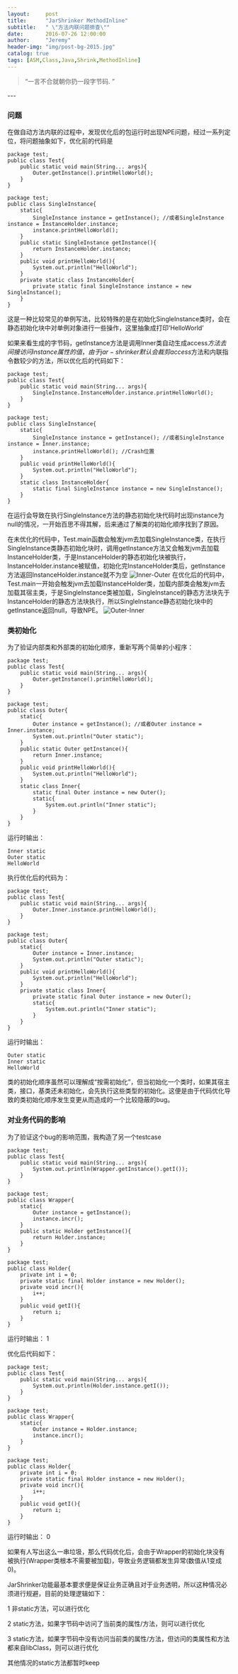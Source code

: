 ```yaml
---
layout:     post
title:      "JarShrinker MethodInline"
subtitle:   " \"方法内联问题排查\""
date:       2016-07-26 12:00:00
author:     "Jeremy"
header-img: "img/post-bg-2015.jpg"
catalog: true
tags: [ASM,Class,Java,Shrink,MethodInline]
---
```


> “一言不合就朝你扔一段字节码. ”

<p id = "build"></p>
---

### 问题

在做自动方法内联的过程中，发现优化后的包运行时出现NPE问题，经过一系列定位，将问题抽象如下，优化前的代码是


```
package test;
public class Test{
	public static void main(String... args){
		Outer.getInstance().printHelloWorld();
	}
}
```
```
package test;
public class SingleInstance{
	static{
		SingleInstance instance = getInstance(); //或者SingleInstance instance = InstanceHolder.instance;
		instance.printHelloWorld();
	}
	public static SingleInstance getInstance(){
		return InstanceHolder.instance;
	}
	public void printHelloWorld(){
		System.out.println("HelloWorld");
	}
	private static class InstanceHolder{
		private static final SingleInstance instance = new SingleInstance();
	}
}
```
这是一种比较常见的单例写法，比较特殊的是在初始化SingleInstance类时，会在静态初始化块中对单例对象进行一些操作，这里抽象成打印‘HelloWorld’

如果来看生成的字节码，getInstance方法是调用Inner类自动生成access$方法去间接访问instance属性的值，由于jar-shrinker默认会裁剪access$方法和内联指令数较少的方法，所以优化后的代码如下：

```
package test;
public class Test{
	public static void main(String... args){
		SingleInstance.InstanceHolder.instance.printHelloWorld();
	}
}
```
```
package test;
public class SingleInstance{
	static{
		SingleInstance instance = getInstance(); //或者SingleInstance instance = Inner.instance;
		instance.printHelloWorld(); //Crash位置
	}
	public void printHelloWorld(){
		System.out.println("HelloWorld");
	}
	static class InstanceHolder{
		static final SingleInstance instance = new SingleInstance();
	}
}
```
在运行会导致在执行SingleInstance方法的静态初始化块代码时出现instance为null的情况，一开始百思不得其解，后来通过了解类的初始化顺序找到了原因。

在未优化的代码中，Test.main函数会触发jvm去加载SingleInstance类，在执行SingleInstance类静态初始化块时，调用getInstance方法又会触发jvm去加载InstanceHolder类，于是InstanceHolder的静态初始化块被执行，InstanceHolder.instance被赋值，初始化完InstanceHolder类后，getInstance方法返回InstanceHolder.instance就不为空
![Inner-Outer](http://xiaohaolong.com/attach/2016-07-26-JarShrinker-MethodInline1/initializer_1.png "Optional title")
在优化后的代码中，Test.main一开始会触发jvm去加载InstanceHolder类，加载内部类会触发jvm去加载其宿主类，于是SingleInstance类被加载，SingleInstance的静态方法块先于InstanceHolder的静态方法块执行，所以SingleInstance静态初始化块中的getInstance返回null，导致NPE。
![Outer-Inner](http://xiaohaolong.com/attach/2016-07-26-JarShrinker-MethodInline1/initializer_2.png "Optional title")
### 类初始化
为了验证内部类和外部类的初始化顺序，重新写两个简单的小程序：

```
package test;
public class Test{
	public static void main(String... args){
		Outer.getInstance().printHelloWorld();
	}
}
```
```
package test;
public class Outer{
	static{
		Outer instance = getInstance(); //或者Outer instance = Inner.instance;
		System.out.println("Outer static");
	}
	public static Outer getInstance(){
		return Inner.instance;
	}
	public void printHelloWorld(){
		System.out.println("HelloWorld");
	}
	static class Inner{
		static final Outer instance = new Outer();
		static{
			System.out.println("Inner static");
		}
	}
}
```

运行时输出：

```
Inner static
Outer static
HelloWorld
```

执行优化后的代码为：

```
package test;
public class Test{
	public static void main(String... args){
		Outer.Inner.instance.printHelloWorld();
	}
}
```
```
package test;
public class Outer{
	static{
		Outer instance = Inner.instance;
		System.out.println("Outer static");
	}
	public void printHelloWorld(){
		System.out.println("HelloWorld");
	}
	private static class Inner{
		private static final Outer instance = new Outer();
		static{
			System.out.println("Inner static");
		}
	}
}
```

运行时输出：

```
Outer static
Inner static
HelloWorld
```



类的初始化顺序虽然可以理解成“按需初始化”，但当初始化一个类时，如果其宿主类，接口，基类还未初始化，会先执行这些类型的初始化。这便是由于代码优化导致的类初始化顺序发生变更从而造成的一个比较隐蔽的bug。

### 对业务代码的影响
为了验证这个bug的影响范围，我构造了另一个testcase

```
package test;
public class Test{
	public static void main(String... args){
		System.out.println(Wrapper.getInstance().getI());
	}
}
```
```
package test;
public class Wrapper{
	static{
		Outer instance = getInstance();
		instance.incr();
	}
	public static Holder getInstance(){
		return Holder.instance;
	}	
}
```

```
package test;
public class Holder{
	private int i = 0;
	private static final Holder instance = new Holder();
	private void incr(){
		i++;
	}
	public void getI(){
		return i;
	}
}
```
运行时输出： 1

优化后代码如下：

```
package test;
public class Test{
	public static void main(String... args){
		System.out.println(Holder.instance.getI());
	}
}
```
```
package test;
public class Wrapper{
	static{
		Outer instance = Holder.instance;
		instance.incr();
	}	
}
```

```
package test;
public class Holder{
	private int i = 0;
	private static final Holder instance = new Holder();
	private void incr(){
		i++;
	}
	public void getI(){
		return i;
	}
}
```
运行时输出： 0

如果有人写出这么一串垃圾，那么代码优化后，会由于Wrapper的初始化块没有被执行(Wrapper类根本不需要被加载)，导致业务逻辑都发生异常(数值从1变成0)。

JarShrinker功能最基本要求便是保证业务正确且对于业务透明，所以这种情况必须进行规避，目前的处理逻辑如下：

1 非static方法，可以进行优化

2 static方法，如果字节码中访问了当前类的属性/方法，则可以进行优化

3 static方法，如果字节码中没有访问当前类的属性/方法，但访问的类属性和方法都来自libClass，则可以进行优化

其他情况的static方法都暂时keep


